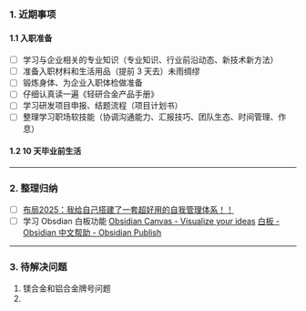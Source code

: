 ### 1. 近期事项
#### 1.1 入职准备 
- [ ] 学习与企业相关的专业知识（专业知识、行业前沿动态、新技术新方法）
- [ ] 准备入职材料和生活用品（提前 3 天去）未雨绸缪 
- [ ] 锻炼身体、为企业入职体检做准备 
- [ ] 仔细认真读一遍《轻研合金产品手册》
- [ ] 学习研发项目申报、结题流程（项目计划书）
- [ ] 整理学习职场软技能（协调沟通能力、汇报技巧、团队生态、时间管理、作息）
#### 1.2 10 天毕业前生活 


---
### 2. 整理归纳 
- [ ] [布局2025：我给自己搭建了一套超好用的自我管理体系！！](https://mp.weixin.qq.com/s/K5sB6LLud23PJyTtlAF7OQ)
- [ ] 学习 Obsdian 白板功能 [Obsidian Canvas - Visualize your ideas](https://obsidian.md/canvas#protips) [白板 - Obsidian 中文帮助 - Obsidian Publish](https://publish.obsidian.md/help-zh/%E6%A0%B8%E5%BF%83%E6%8F%92%E4%BB%B6/%E7%99%BD%E6%9D%BF) 

---
### 3. 待解决问题
1. 镁合金和铝合金牌号问题 
2. 



